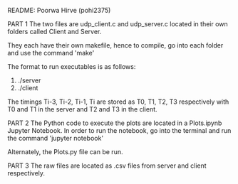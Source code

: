 README: Poorwa Hirve (pohi2375)

PART 1
The two files are udp_client.c and udp_server.c located in their own folders called Client and Server.

They each have their own makefile, hence to compile, go into each folder and use the command 'make'

The format to run executables is as follows:

1. ./server <port> <name of raw file>
2. ./client <server-ip> <port> <name of raw file>

The timings Ti-3, Ti-2, Ti-1, Ti are stored as T0, T1, T2, T3 respectively
with T0 and T1 in the server and T2 and T3 in the client.

PART 2
The Python code to execute the plots are located in a Plots.ipynb Jupyter Notebook. In order to run the notebook, go into the terminal and run the command 'jupyter notebook'

Alternately, the Plots.py file can be run.

PART 3
The raw files are located as .csv files from server and client respectively.
